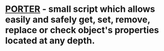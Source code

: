 [PORTER](https://github.com/thenoiro/porter) - small script which allows easily and safely get, set, remove, replace or check object's properties located at any depth.
=======================
